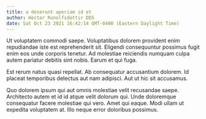```yaml
---
title: a deserunt aperiam id et
author: Hector Runolfsdottir DDS
date: Sat Oct 23 2021 16:42:14 GMT-0400 (Eastern Daylight Time)
---
```

Ut voluptatem commodi saepe. Voluptatibus dolorem provident enim repudiandae iste est reprehenderit sit. Eligendi consequuntur possimus fugit enim eos unde corporis tenetur. Ad molestiae reiciendis numquam culpa autem pariatur debitis sint nobis. Earum et qui fuga.

 Est rerum natus quasi repellat. Ab consequatur accusantium dolorem. Id placeat temporibus delectus aut nam adipisci. Aut ut hic sit accusamus.

 Quo dolorem ipsum qui aut omnis molestiae velit recusandae saepe. Architecto autem et id id atque velit dolorum qui. Unde doloremque consequatur facere molestiae qui vero. Amet qui eaque. Modi ullam ut expedita voluptatem at. Illo neque error doloribus possimus.